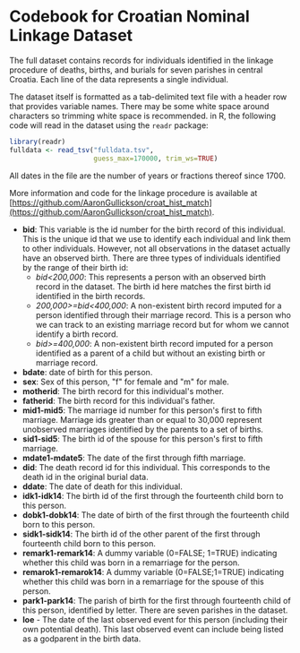 # Codebook for Croatian Nominal Linkage Dataset

The full dataset contains records for individuals identified in the linkage procedure of deaths, births, and burials for seven parishes in central Croatia. Each line of the data represents a single individual. 

The dataset itself is formatted as a tab-delimited text file with a header row that provides variable names.  There may be some white space around characters so trimming white space is recommended. in R, the following code will read in the dataset using the `readr` package:

```r
library(readr)
fulldata <- read_tsv("fulldata.tsv",
                     guess_max=170000, trim_ws=TRUE)
```



All dates in the file are the number of years or fractions thereof since 1700.

More information and code for the linkage procedure is available at [https://github.com/AaronGullickson/croat_hist_match](https://github.com/AaronGullickson/croat_hist_match).

* **bid**: This variable is the id number for the birth record of this individual. This is the unique id that we use to identify each individual and link them to other individuals. However, not all observations in the dataset actually have an observed birth. There are three types of individuals identified by the range of their birth id:
  * *bid<200,000*: This represents a person with an observed birth record in the dataset. The birth id here matches the first birth id identified in the birth records.
  * *200,000>=bid<400,000*: A non-existent birth record imputed for a person identified through their marriage record. This is a person who we can track to an existing marriage record but for whom we cannot identify a birth record.
  * *bid>=400,000*: A non-existent birth record imputed for a person identified as a parent of a child but without an existing birth or marriage record.
* **bdate**: date of birth for this person.
* **sex**: Sex of this person,  "f" for female and "m" for male.
* **motherid**: The birth record for this individual's mother. 
* **fatherid**: The birth record for this individual's father.
* **mid1-mid5**: The marriage id number for this person's first to fifth marriage. Marriage ids greater than or equal to 30,000 represent unobserved marriages identified by the parents to a set of births.
* **sid1-sid5**: The birth id of the spouse for this person's first to fifth marriage.
* **mdate1-mdate5**: The date of the first through fifth marriage.
* **did**: The death record id for this individual. This corresponds to the death id in the original burial data.
* **ddate**: The date of death for this individual.
* **idk1-idk14**: The birth id of the first through the fourteenth child born to this person.
* **dobk1-dobk14**: The date of birth of the first through the fourteenth child born to this person.
* **sidk1-sidk14**: The birth id of the other parent of the first through fourteenth child born to this person.
* **remark1-remark14**: A dummy variable (0=FALSE; 1=TRUE) indicating whether this child was born in a remarriage for the person.
* **remarok1-remarok14**: A dummy variable (0=FALSE;1=TRUE) indicating whether this child was born in a remarriage for the spouse of this person.
* **park1-park14**: The parish of birth for the first through fourteenth child of this person, identified by letter. There are seven parishes in the dataset.
* **loe** - The date of the last observed event for this person (including their own potential death). This last observed event can include being listed as a godparent in the birth data.
